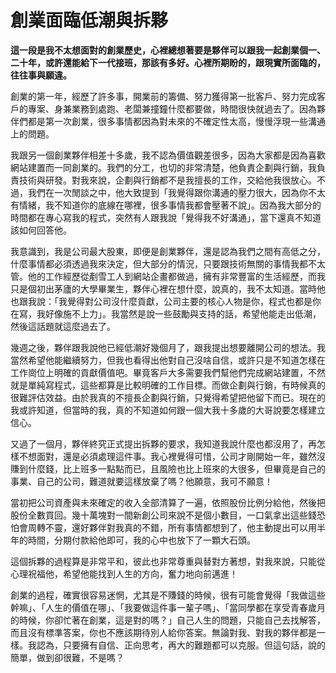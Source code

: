 # 創業面臨低潮與拆夥
**這一段是我不太想面對的創業歷史，心裡總想著要是夥伴可以跟我一起創業個一、二十年，或許還能給下一代接班，那該有多好。心裡所期盼的，跟現實所面臨的，往往事與願違。**

創業的第一年，經歷了許多事，開業前的籌備、努力獲得第一批客戶、努力完成客戶的專案、身兼業務到處跑、老闆兼撞鐘什麼都要做，時間很快就過去了。因為夥伴們都是第一次創業，很多事情都因為對未來的不確定性太高，慢慢浮現一些溝通上的問題。

 我跟另一個創業夥伴相差十多歲，我不認為價值觀差很多，因為大家都是因為喜歡網站建置而一同創業的。我們的分工，也切的非常清楚，他負責企劃與行銷，我負責技術與研發。對我來說，企劃與行銷都不是我擅長的工作，交給他我很放心。不過，我們在一次閒談之中，他大致提到「我覺得跟你溝通的壓力很大，因為你不太有情緒，我不知道你的底線在哪裡，很多事情我都會壓著不說」。因為我大部分的時間都在專心寫我的程式，突然有人跟我說「覺得我不好溝通」，當下還真不知道該如何回答他。

 我意識到，我是公司最大股東，即便是創業夥伴，還是認為我們之間有高低之分，什麼事情都必須透過我來決定，但大部分的情況，只要跟技術無關的事情我都不太管。他的工作經歷從剷雪工人到網站企畫都做過，擁有非常豐富的生活經歷，而我只是個初出茅廬的大學畢業生，夥伴心裡在想什麼，說真的，我不太知道。當時他也跟我說：「我覺得對公司沒什麼貢獻，公司主要的核心人物是你，程式也都是你在寫，我好像施不上力」。我當然是說一些鼓勵與支持的話，希望他能走出低潮，然後這話題就這麼過去了。

 幾週之後，夥伴跟我說他已經低潮好幾個月了，跟我提出想要離開公司的想法。我當然希望他能繼續努力，但我也看得出他對自己沒啥自信，或許只是不知道怎樣在工作崗位上明確的貢獻價值吧。畢竟客戶大多需要我們幫他們完成網站建置，不然就是單純寫程式，這些都算是比較明確的工作目標。而做企劃與行銷，有時候真的很難評估效益。由於我真的不擅長企劃與行銷，只覺得希望把他留下而已。現在的我或許知道，但當時的我，真的不知道如何跟一個大我十多歲的大哥說要怎樣建立信心。

 又過了一個月，夥伴終究正式提出拆夥的要求，我知道我說什麼也都沒用了，再怎樣不想面對，還是必須處理這件事。我心裡覺得可惜，公司才剛開始一年，雖然沒賺到什麼錢，比上班多一點點而已，且風險也比上班來的大很多，但畢竟是自己的事業、自己的公司，難道就要這樣放棄了嗎？他願意，我可不願意！

 當初把公司資產與未來確定的收入全部清算了一遍，依照股份比例分給他，然後把股份全數買回。幾十萬塊對一間新創公司來說不是個小數目，一口氣拿出這些錢恐怕會周轉不靈，還好夥伴對我真的不錯，所有事情都想到了，他主動提出可以用半年的時間，分期付款給他即可，我的心中也放下了一顆大石頭。

 這個拆夥的過程算是非常平和，彼此也非常尊重與替對方著想，對我來說，只能從心理祝福他，希望他能找到人生的方向，奮力地向前邁進！

 創業的過程，確實很容易迷惘，尤其是不賺錢的時候，很有可能會覺得「我做這些幹嘛」、「人生的價值在哪」、「我要做這件事一輩子嗎」、「當同學都在享受青春歲月的時候，你卻忙著在創業，這是對的嗎？」自己人生的問題，只能自己去找解答，而且沒有標準答案，你也不應該期待別人給你答案。無論對我、對我的夥伴都是一樣。我認為，只要擁有自信、正向思考，再大的難題都可以克服。但這句話，說的簡單，做到卻很難，不是嗎？
